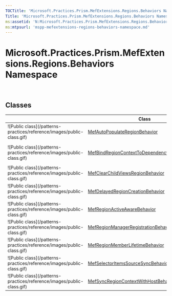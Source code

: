 ```yaml
---
TOCTitle: 'Microsoft.Practices.Prism.MefExtensions.Regions.Behaviors Namespace'
Title: 'Microsoft.Practices.Prism.MefExtensions.Regions.Behaviors Namespace ()'
ms:assetid: 'N:Microsoft.Practices.Prism.MefExtensions.Regions.Behaviors'
ms:mtpsurl: 'mspp-mefextensions-regions-behaviors-namespace.md'
---
```



# Microsoft.Practices.Prism.MefExtensions.Regions.Behaviors Namespace

 

## Classes


<table>

<thead>
<tr class="header">
<th> </th>
<th>Class</th>
<th>Description</th>
</tr>
</thead>
<tbody>
<tr class="odd">
<td>![Public class](/patterns-practices/reference/images/public-class.gif)</td>
<td><a href="/patterns-practices/reference/mefautopopulateregionbehavior-class-mspp-mefextensions-regions-behaviors">MefAutoPopulateRegionBehavior</a></td>
<td><div class="summary">
Exports the AutoPopulateRegionBehavior using the Managed Extensibility Framework (MEF).
</div></td>
</tr>
<tr class="even">
<td>![Public class](/patterns-practices/reference/images/public-class.gif)</td>
<td><a href="/patterns-practices/reference/mefbindregioncontexttodependencyobjectbehavior-class-mspp-mefextensions-regions-behaviors">MefBindRegionContextToDependencyObjectBehavior</a></td>
<td><div class="summary">
Exports the BindRegionContextToDependencyObjectBehavior using the Managed Extensibility Framework (MEF).
</div></td>
</tr>
<tr class="odd">
<td>![Public class](/patterns-practices/reference/images/public-class.gif)</td>
<td><a href="/patterns-practices/reference/mefclearchildviewsregionbehavior-class-mspp-mefextensions-regions-behaviors">MefClearChildViewsRegionBehavior</a></td>
<td><div class="summary">
Exports the ClearChildViewsRegionBehavior using the Managed Extensibility Framework (MEF).
</div></td>
</tr>
<tr class="even">
<td>![Public class](/patterns-practices/reference/images/public-class.gif)</td>
<td><a href="/patterns-practices/reference/mefdelayedregioncreationbehavior-class-mspp-mefextensions-regions-behaviors">MefDelayedRegionCreationBehavior</a></td>
<td><div class="summary">
Exports the DelayedRegionCreationBehavior using the Managed Extensibility Framework (MEF).
</div></td>
</tr>
<tr class="odd">
<td>![Public class](/patterns-practices/reference/images/public-class.gif)</td>
<td><a href="/patterns-practices/reference/mefregionactiveawarebehavior-class-mspp-mefextensions-regions-behaviors">MefRegionActiveAwareBehavior</a></td>
<td><div class="summary">
Exports the RegionActiveAwareBehavior using the Managed Extensibility Framework (MEF).
</div></td>
</tr>
<tr class="even">
<td>![Public class](/patterns-practices/reference/images/public-class.gif)</td>
<td><a href="/patterns-practices/reference/mefregionmanagerregistrationbehavior-class-mspp-mefextensions-regions-behaviors">MefRegionManagerRegistrationBehavior</a></td>
<td><div class="summary">
Exports the RegionManagerRegistrationBehavior using the Managed Extensibility Framework (MEF).
</div></td>
</tr>
<tr class="odd">
<td>![Public class](/patterns-practices/reference/images/public-class.gif)</td>
<td><a href="/patterns-practices/reference/mefregionmemberlifetimebehavior-class-mspp-mefextensions-regions-behaviors">MefRegionMemberLifetimeBehavior</a></td>
<td><div class="summary">
Exports the AutoPopulateRegionBehavior using the Managed Extensibility Framework (MEF).
</div></td>
</tr>
<tr class="even">
<td>![Public class](/patterns-practices/reference/images/public-class.gif)</td>
<td><a href="/patterns-practices/reference/mefselectoritemssourcesyncbehavior-class-mspp-mefextensions-regions-behaviors">MefSelectorItemsSourceSyncBehavior</a></td>
<td><div class="summary">
Exports the SelectorItemsSourceSyncBehavior using the Managed Extensibility Framework (MEF).
</div></td>
</tr>
<tr class="odd">
<td>![Public class](/patterns-practices/reference/images/public-class.gif)</td>
<td><a href="/patterns-practices/reference/mefsyncregioncontextwithhostbehavior-class-mspp-mefextensions-regions-behaviors">MefSyncRegionContextWithHostBehavior</a></td>
<td><div class="summary">
Exports the SyncRegionContextWithHostBehavior using the Managed Extensibility Framework (MEF).
</div></td>
</tr>
</tbody>
</table>
